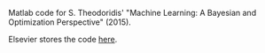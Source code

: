 Matlab code for S. Theodoridis' "Machine Learning: A Bayesian and Optimization Perspective" (2015).

Elsevier stores the code [here](http://booksite.elsevier.com/9780128015223/codes.php).

